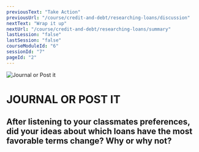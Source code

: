 ```yaml
---
previousText: "Take Action"
previousUrl: "/course/credit-and-debt/researching-loans/discussion"
nextText: "Wrap it up"
nextUrl: "/course/credit-and-debt/researching-loans/summary"
lastLession: "false"
lastSession: "false"
courseModuleId: "6"
sessionId: "7"
pageId: "2"
---
```



![Journal or Post it](/assets/img/journal-it.png)
# JOURNAL OR POST IT

## After listening to your classmates preferences, did your ideas about which loans have the most favorable terms change? Why or why not?
<sparkle-feed-post assignment-name="After listening to your classmates preferences, did your ideas about which loans have the most favorable terms change? Why or why not?" ></sparkle-feed-post>